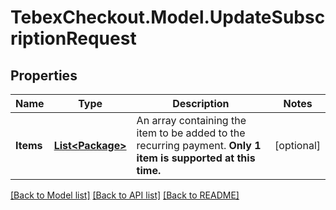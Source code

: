 # TebexCheckout.Model.UpdateSubscriptionRequest

## Properties

Name | Type | Description | Notes
------------ | ------------- | ------------- | -------------
**Items** | [**List&lt;Package&gt;**](Package.md) | An array containing the item to be added to the recurring payment. **Only 1 item is supported at this time.** | [optional] 

[[Back to Model list]](../README.md#documentation-for-models) [[Back to API list]](../README.md#documentation-for-api-endpoints) [[Back to README]](../README.md)

